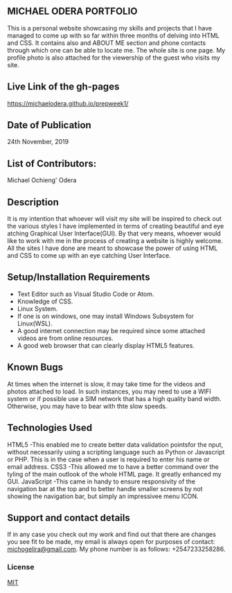 ## MICHAEL ODERA PORTFOLIO
This is a personal website showcasing my skills and projects that I have managed to come up with so far within three 
months of delving into HTML and CSS. It contains also and ABOUT ME section and phone contacts through which one can be able to locate me.
The whole site is one page. My profile photo is also attached for the viewership of the guest who visits my site.

## Live Link of the gh-pages
https://michaelodera.github.io/prepweek1/

## Date of Publication
24th November, 2019


## List of Contributors:
Michael Ochieng' Odera

## Description
It is my intention that whoever will visit my site will be inspired to check out the various styles I have implemented in terms of creating beautiful and 
eye atching Graphical User Interface(GUI). By that very means, whoever would like to work with me in the process of creating a website is highly welcome.
All the sites I have done are meant to showcase the power of using HTML and CSS to come up with an eye catching User Interface.


## Setup/Installation Requirements
* Text Editor such as Visual Studio Code or Atom.
* Knowledge of CSS.
* Linux System.
* If one is on windows, one may install Windows Subsystem for Linux(WSL).
* A good internet connection may be required since some attached videos are from online resources.
* A good web browser that can clearly display HTML5 features.



## Known Bugs
At times when the internet is slow, it may take time for the videos and photos attached to load. In such instances, you may need to use a WIFI system or if possible use a SIM network that has a high quality band width. Otherwise, you may have to bear with thte slow speeds.


## Technologies Used
HTML5
-This enabled me to create better data validation pointsfor the nput, without necessarily using a scripting language such as Python or Javascript or PHP.
This is in the case when a user is required to enter his name or email address.
CSS3
-This allowed me to have a better command over the tyling of the main outlook of the whole HTML page. It greatly enhanced my GUI.
JavaScript
-This came in handy to ensure responsivity of the navigation bar at the top and to better handle smaller screens by not showing the navigation bar, 
but simply an impressivee menu ICON.


## Support and contact details
If in any case you check out my work and find out that there are changes you see fit to be made, my email is always open for  purposes of contact: michogelira@gmail.com. My phone number is as follows: +2547233258286.

### License
[MIT](license.html)